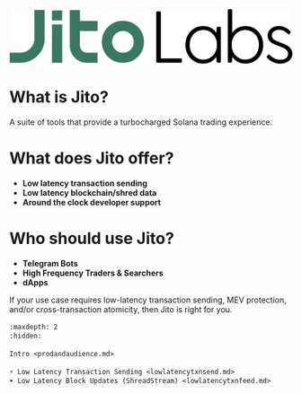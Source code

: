 ![Jito Labs](../images/Jitolabs_Logo_Green.svg)
# What is Jito?
A suite of tools that provide a turbocharged Solana trading experience.

# What does Jito offer?
  - **Low latency transaction sending**
  - **Low latency blockchain/shred data**
  - **Around the clock developer support**

# Who should use Jito?
- **Telegram Bots**
- **High Frequency Traders & Searchers**
- **dApps**

If your use case requires low-latency transaction sending, MEV protection, and/or cross-transaction
atomicity, then Jito is right for you.
```{toctree}
:maxdepth: 2
:hidden:

Intro <prodandaudience.md>

⚡ Low Latency Transaction Sending <lowlatencytxnsend.md>
➤ Low Latency Block Updates (ShreadStream) <lowlatencytxnfeed.md>

